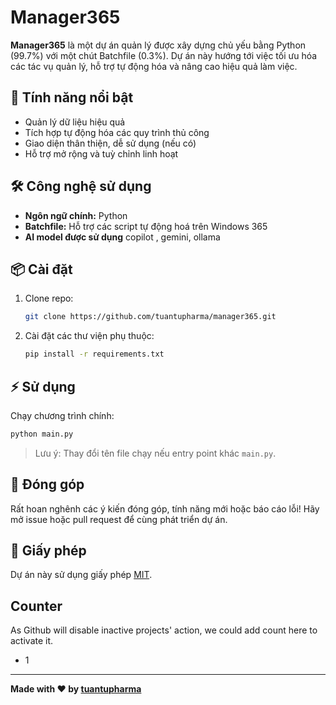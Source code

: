 # Manager365

**Manager365** là một dự án quản lý được xây dựng chủ yếu bằng Python (99.7%) với một chút Batchfile (0.3%). Dự án này hướng tới việc tối ưu hóa các tác vụ quản lý, hỗ trợ tự động hóa và nâng cao hiệu quả làm việc.

## 🚀 Tính năng nổi bật

- Quản lý dữ liệu hiệu quả
- Tích hợp tự động hóa các quy trình thủ công
- Giao diện thân thiện, dễ sử dụng (nếu có)
- Hỗ trợ mở rộng và tuỳ chỉnh linh hoạt

## 🛠️ Công nghệ sử dụng

- **Ngôn ngữ chính:** Python
- **Batchfile:** Hỗ trợ các script tự động hoá trên Windows 365
- **AI model được sử dụng** copilot , gemini, ollama

## 📦 Cài đặt

1. Clone repo:
    ```bash
    git clone https://github.com/tuantupharma/manager365.git
    ```
2. Cài đặt các thư viện phụ thuộc:
    ```bash
    pip install -r requirements.txt
    ```

## ⚡ Sử dụng

Chạy chương trình chính:
```bash
python main.py
```
> Lưu ý: Thay đổi tên file chạy nếu entry point khác `main.py`.

## 📄 Đóng góp

Rất hoan nghênh các ý kiến đóng góp, tính năng mới hoặc báo cáo lỗi! Hãy mở issue hoặc pull request để cùng phát triển dự án.

## 📜 Giấy phép

Dự án này sử dụng giấy phép [MIT](LICENSE).

## **Counter**
As Github will disable inactive projects' action, we could add count here to activate it.
- 1
---

**Made with ❤️ by [tuantupharma](https://github.com/tuantupharma)**
